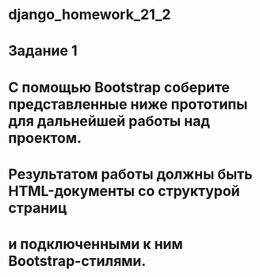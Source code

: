 # django_homework_21_2

# Задание 1
# С помощью Bootstrap соберите представленные ниже прототипы для дальнейшей работы над проектом. 
# Результатом работы должны быть HTML-документы со структурой страниц
# и подключенными к ним Bootstrap-стилями.

